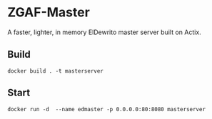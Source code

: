 # ZGAF-Master
A faster, lighter, in memory ElDewrito master server built on Actix. 


## Build
```
docker build . -t masterserver
```

## Start
```
docker run -d  --name edmaster -p 0.0.0.0:80:8080 masterserver
```
